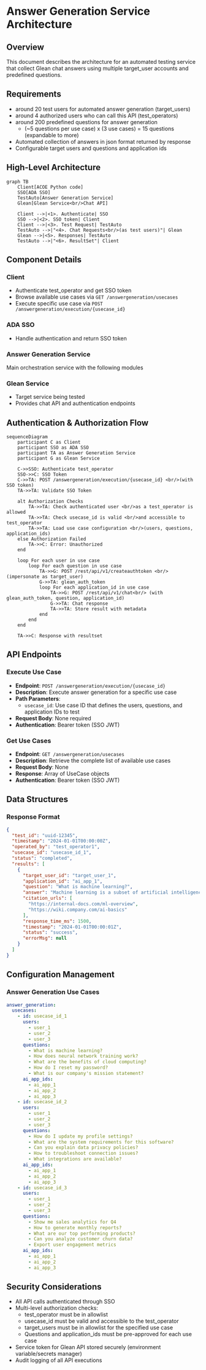 # Answer Generation Service Architecture

## Overview
This document describes the architecture for an automated testing service that collect Glean chat answers using multiple target_user accounts and predefined questions.

## Requirements
- around 20 test users for automated answer generation (target_users)
- around 4 authorized users who can call this API (test_operators)
- around 200 predefined questions for answer generation
  - (~5 questions per use case) x (3 use cases) = 15 questions (expandable to more)
- Automated collection of answers in json format returned by response
- Configurable target users and questions and application ids

## High-Level Architecture

```mermaid
graph TB
    Client[ACOE Python code]
    SSO[ADA SSO]
    TestAuto[Answer Generation Service]
    Glean[Glean Service<br/>Chat API]
    
    Client -->|<1>. Authenticate| SSO
    SSO -->|<2>. SSO token| Client
    Client -->|<3>. Test Request| TestAuto
    TestAuto -->|"<4>. Chat Requests<br/>(as test users)"| Glean
    Glean -->|<5>. Responses| TestAuto
    TestAuto -->|"<6>. ResultSet"| Client
```

## Component Details

### Client
- Authenticate test_operator and get SSO token
- Browse available use cases via `GET /answergeneration/usecases`
- Execute specific use case via `POST /answergeneration/execution/{usecase_id}`

### ADA SSO
- Handle authentication and return SSO token

### Answer Generation Service
Main orchestration service with the following modules

### Glean Service
- Target service being tested
- Provides chat API and authentication endpoints

## Authentication & Authorization Flow

```mermaid
sequenceDiagram
    participant C as Client
    participant SSO as ADA SSO
    participant TA as Answer Generation Service
    participant G as Glean Service
    
    C->>SSO: Authenticate test_operator
    SSO->>C: SSO Token
    C->>TA: POST /answergeneration/execution/{usecase_id} <br/>(with SSO token)
    TA->>TA: Validate SSO Token
    
    alt Authorization Checks
        TA->>TA: Check authenticated user <br/>as a test_operator is allowed
        TA->>TA: Check usecase_id is valid <br/>and accessible to test_operator
        TA->>TA: Load use case configuration <br/>(users, questions, application_ids)
    else Authorization Failed
        TA->>C: Error: Unauthorized
    end
    
    loop For each user in use case
        loop For each question in use case
            TA->>G: POST /rest/api/v1/createauthtoken <br/>(impersonate as target_user)
            G->>TA: glean_auth_token
            loop For each application_id in use case
                TA->>G: POST /rest/api/v1/chat<br/> (with glean_auth_token, question, application_id)
                G->>TA: Chat response
                TA->>TA: Store result with metadata
            end
        end
    end

    TA->>C: Response with resultset
```

## API Endpoints

### Execute Use Case
- **Endpoint**: `POST /answergeneration/execution/{usecase_id}`
- **Description**: Execute answer generation for a specific use case
- **Path Parameters**: 
  - `usecase_id`: Use case ID that defines the users, questions, and application IDs to test
- **Request Body**: None required
- **Authentication**: Bearer token (SSO JWT)

### Get Use Cases
- **Endpoint**: `GET /answergeneration/usecases`
- **Description**: Retrieve the complete list of available use cases
- **Request Body**: None
- **Response**: Array of UseCase objects
- **Authentication**: Bearer token (SSO JWT)

## Data Structures

### Response Format
```json
{
  "test_id": "uuid-12345",
  "timestamp": "2024-01-01T00:00:00Z",
  "operated_by": "test_operator1",
  "usecase_id": "usecase_id_1",
  "status": "completed",
  "results": [
    {
      "target_user_id": "target_user_1",
      "application_id": "ai_app_1",
      "question": "What is machine learning?",
      "answer": "Machine learning is a subset of artificial intelligence...",
      "citation_urls": [
        "https://internal-docs.com/ml-overview",
        "https://wiki.company.com/ai-basics"
      ],
      "response_time_ms": 1500,
      "timestamp": "2024-01-01T00:00:01Z",
      "status": "success",
      "errorMsg": null
    }
  ]
}
```

## Configuration Management

### Answer Generation Use Cases
```yaml
answer_generation:
  usecases:
    - id: usecase_id_1
      users:
        - user_1
        - user_2
        - user_3
      questions:
        - What is machine learning?
        - How does neural network training work?
        - What are the benefits of cloud computing?
        - How do I reset my password?
        - What is our company's mission statement?
      ai_app_ids:
        - ai_app_1
        - ai_app_2
        - ai_app_3
    - id: usecase_id_2
      users:
        - user_1
        - user_2
        - user_3
      questions:
        - How do I update my profile settings?
        - What are the system requirements for this software?
        - Can you explain data privacy policies?
        - How to troubleshoot connection issues?
        - What integrations are available?
      ai_app_ids:
        - ai_app_1
        - ai_app_2
        - ai_app_3
    - id: usecase_id_3
      users:
        - user_1
        - user_2
        - user_3
      questions:
        - Show me sales analytics for Q4
        - How to generate monthly reports?
        - What are our top performing products?
        - Can you analyze customer churn data?
        - Export user engagement metrics
      ai_app_ids:
        - ai_app_1
        - ai_app_2
        - ai_app_3
```

## Security Considerations
- All API calls authenticated through SSO
- Multi-level authorization checks:
  - test_operator must be in allowlist
  - usecase_id must be valid and accessible to the test_operator
  - target_users must be in allowlist for the specified use case
  - Questions and application_ids must be pre-approved for each use case
- Service token for Glean API stored securely (environment variable/secrets manager)
- Audit logging of all API executions